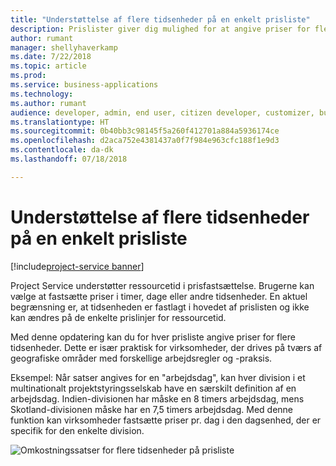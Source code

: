 ```yaml
---
title: "Understøttelse af flere tidsenheder på en enkelt prisliste"
description: Prislister giver dig mulighed for at angive priser for flere tidsenheder
author: rumant
manager: shellyhaverkamp
ms.date: 7/22/2018
ms.topic: article
ms.prod: 
ms.service: business-applications
ms.technology: 
ms.author: rumant
audience: developer, admin, end user, citizen developer, customizer, business analyst, IT pro
ms.translationtype: HT
ms.sourcegitcommit: 0b40bb3c98145f5a260f412701a884a5936174ce
ms.openlocfilehash: d2aca752e4381437a0f7f984e963cfc188f1e9d3
ms.contentlocale: da-dk
ms.lasthandoff: 07/18/2018

---
```

#   <a name="support-for-multiple-time-units-on-a-single-price-list"></a>Understøttelse af flere tidsenheder på en enkelt prisliste

[!include[project-service banner](../../../includes/project-service.md)]




Project Service understøtter ressourcetid i prisfastsættelse. Brugerne kan vælge at fastsætte priser i timer, dage eller andre tidsenheder. En aktuel begrænsning er, at tidsenheden er fastlagt i hovedet af prislisten og ikke kan ændres på de enkelte prislinjer for ressourcetid. 

Med denne opdatering kan du for hver prisliste angive priser for flere tidsenheder. Dette er især praktisk for virksomheder, der drives på tværs af geografiske områder med forskellige arbejdsregler og -praksis. 

Eksempel: Når satser angives for en "arbejdsdag", kan hver division i et multinationalt projektstyringsselskab have en særskilt definition af en arbejdsdag. Indien-divisionen har måske en 8 timers arbejdsdag, mens Skotland-divisionen måske har en 7,5 timers arbejdsdag. Med denne funktion kan virksomheder fastsætte priser pr. dag i den dagsenhed, der er specifik for den enkelte division.

![Omkostningssatser for flere tidsenheder på prisliste](media/multiple-time-unit-on-pricelist.png "Omkostningssatser for flere tidsenheder på prisliste")
<!-- Picture 2 -->

